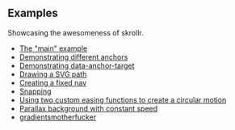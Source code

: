 Examples
------

Showcasing the awesomeness of skrollr.

* [The "main" example](http://prinzhorn.github.com/skrollr/)
* [Demonstrating different anchors](http://prinzhorn.github.com/skrollr/examples/anchors.html)
* [Demonstrating data-anchor-target](http://prinzhorn.github.com/skrollr/examples/anchor_target.html)
* [Drawing a SVG path](http://prinzhorn.github.com/skrollr/examples/path.html)
* [Creating a fixed nav](http://prinzhorn.github.com/skrollr/examples/fixed_nav.html)
* [Snapping](http://prinzhorn.github.com/skrollr/examples/snapping.html)
* [Using two custom easing functions to create a circular motion](http://prinzhorn.github.com/skrollr/examples/circular_motion.html)
* [Parallax background with constant speed](http://prinzhorn.github.com/skrollr/examples/bg_constant_speed_less.html)
* [gradientsmotherfucker](http://prinzhorn.github.com/skrollr/examples/gradientsmotherfucker.html)
